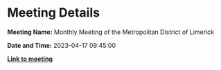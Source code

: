 # Meeting Details

**Meeting Name:** Monthly Meeting of the Metropolitan District of Limerick

**Date and Time:** 2023-04-17 09:45:00

**<a href="https://www.limerick.ie/council/whats-on/monthly-meeting-of-the-metropolitan-district-of-limerick-1" target="_blank">Link to meeting</a>**
